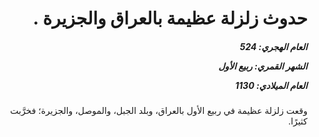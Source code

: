 <h1 dir="rtl">حدوث زلزلة عظيمة بالعراق والجزيرة .</h1>

<h5 dir="rtl">العام الهجري:  524

الشهر القمري: ربيع الأول

العام الميلادي: 1130</h5>

<p dir="rtl">وقعت زلزلة عظيمة في ربيع الأول بالعراق، وبلد الجبل، والموصل، والجزيرة؛ فخرَّبت كثيرًا.</p></br>
